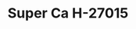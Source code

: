 ---
f_zip-code: 48529
f_state-code: MI
title: Super Ca H-27015
f_phone: 810-744-4777
f_city-only: Burton
f_address: G4232 S Saginaw Street Burton
f_location-unique-id: '27015'
slug: super-ca-h-27015
updated-on: '2024-05-30T13:46:58.046Z'
created-on: '2024-05-30T13:36:59.803Z'
published-on: '2024-05-30T13:54:32.469Z'
f_city-state: cms/city/burton-mi.md
f_company: cms/company/super-ca-h.md
f_state: cms/state/michigan.md
layout: '[payday-loan].html'
tags: payday-loan
---